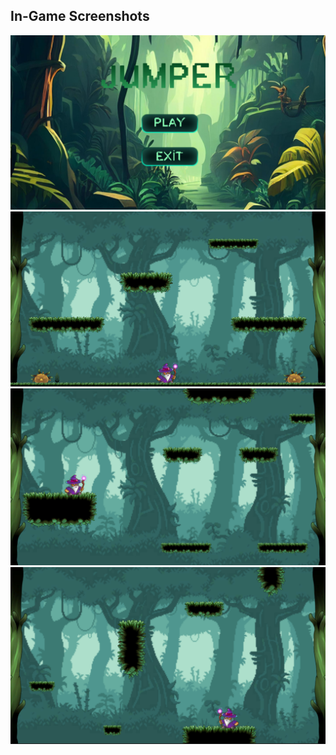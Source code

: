 ## In-Game Screenshots
![Ekran Görüntüsü](./Assets/ScreenShot/1.png)
![Ekran Görüntüsü](./Assets/ScreenShot/2.png)
![Ekran Görüntüsü](./Assets/ScreenShot/3.png)
![Ekran Görüntüsü](./Assets/ScreenShot/4.png)
